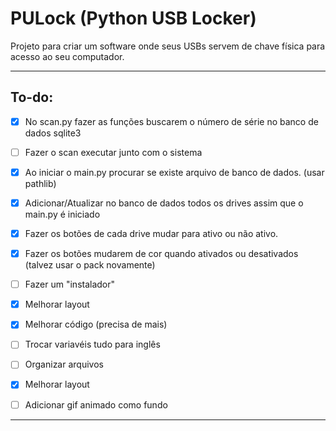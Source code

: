 <h1>PULock (Python USB Locker)</h1>

Projeto para criar um software onde seus USBs servem de chave física para acesso ao seu computador.

----------------

<h2>To-do:</h2>

- [X] No scan.py fazer as funções buscarem o número de série no banco de dados sqlite3 
- [ ] Fazer o scan executar junto com o sistema
- [X] Ao iniciar o main.py procurar se existe arquivo de banco de dados. (usar pathlib)
- [X] Adicionar/Atualizar no banco de dados todos os drives assim que o main.py é iniciado
- [X] Fazer os botões de cada drive mudar para ativo ou não ativo.
- [X] Fazer os botões mudarem de cor quando ativados ou desativados (talvez usar o pack novamente)
- [ ] Fazer um "instalador"
- [X] Melhorar layout
- [X] Melhorar código (precisa de mais)
- [ ] Trocar variavéis tudo para inglês
- [ ] Organizar arquivos
- [X] Melhorar layout
- [ ] Adicionar gif animado como fundo 


----------------
